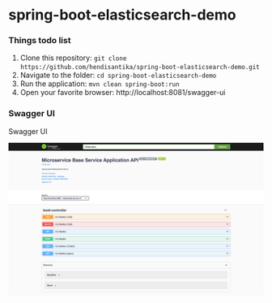 # spring-boot-elasticsearch-demo

### Things todo list

1. Clone this repository: `git clone https://github.com/hendisantika/spring-boot-elasticsearch-demo.git`
2. Navigate to the folder: `cd spring-boot-elasticsearch-demo`
3. Run the application: `mvn clean spring-boot:run`
4. Open your favorite browser: http://localhost:8081/swagger-ui

### Swagger UI

Swagger UI

![Swagger UI](img/Swagger-UI.png "Swagger UI")
